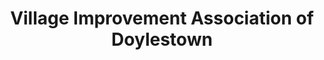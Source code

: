 ---
layout: repo
title: "Village Improvement Association of Doylestown"
id: 13477
permalink: repos/13477/
---
